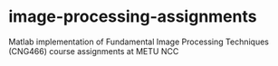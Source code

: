 # image-processing-assignments
Matlab implementation of Fundamental Image Processing Techniques (CNG466) course assignments at METU NCC
